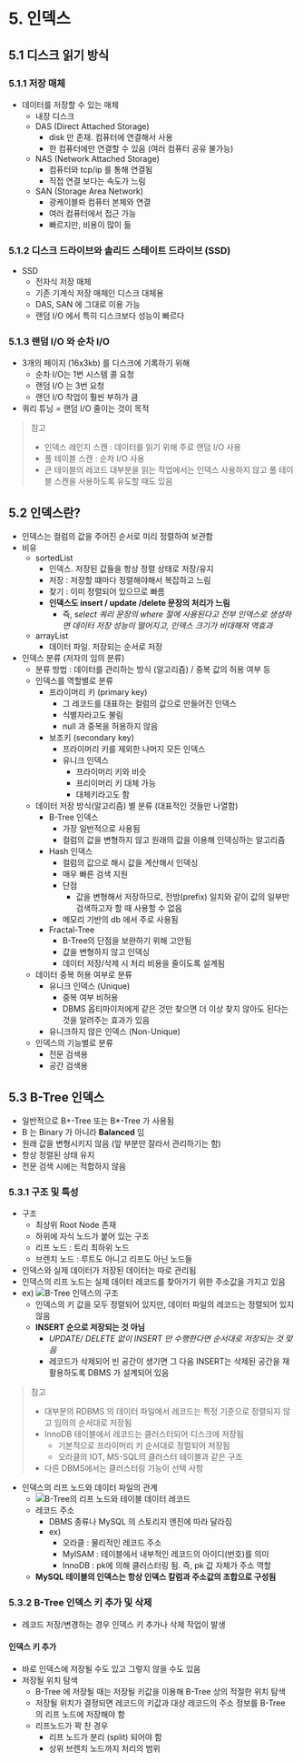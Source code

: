 
# 5. 인덱스
## 5.1 디스크 읽기 방식
### 5.1.1 저장 매체
* 데이터를 저장할 수 있는 매체
	* 내장 디스크
	* DAS (Direct Attached Storage)
		* disk 만 존재. 컴퓨터에 연결해서 사용
		* 한 컴퓨터에만 연결할 수 있음 (여러 컴퓨터 공유 불가능)
	* NAS (Network Attached Storage)
		* 컴퓨터와 tcp/ip 를 통해 연결됨
		* 직접 연결 보다는 속도가 느림
	* SAN (Storage Area Network)
		* 광케이블롸 컴퓨터 본체와 연결
		* 여러 컴퓨터에서 접근 가능
		* 빠르지만, 비용이 많이 듦
### 5.1.2 디스크 드라이브와 솔리드 스테이트 드라이브 (SSD)
* SSD
	* 전자식 저장 매체
	* 기존 기계식 저장 매체인 디스크 대체용
	* DAS, SAN 에 그대로 이용 가능
	* 랜덤 I/O 에서 특히 디스크보다 성능이 빠르다
### 5.1.3 랜덤 I/O 와 순차 I/O
* 3개의 페이지 (16x3kb) 를 디스크에 기록하기 위해 
	* 순차 I/O는 1번 시스템 콜 요청
	* 랜덤 I/O 는 3번 요청
	* 랜던 I/O 작업이 훨씬 부하가 큼
* 쿼리 튜닝 = 랜덤 I/O 줄이는 것이 목적

> 참고
> * 인덱스 레인지 스캔 : 데이터를 읽기 위해 주로 랜덤 I/O 사용
> * 풀 테이블 스캔 : 순차 I/O 사용
> * 큰 테이블의 레코드 대부분을 읽는 작업에서는 인덱스 사용하지 않고 풀 테이블 스캔을 사용하도록 유도할 때도 있음

## 5.2 인덱스란?
* 인덱스는 컬럼의 값을 주어진 순서로 미리 정렬하여 보관함
* 비유
	* sortedList
		* 인덱스. 저장된 값들을 항상 정렬 상태로 저장/유지
		* 저장 : 저장할 떄마다 정렬해야해서 복잡하고 느림
		* 찾기 : 이미 정렬되어 있으므로 빠름
		* **인덱스도 insert / update /delete 문장의 처리가 느림**
			* 즉, s*elect 쿼리 문장의 where 절에 사용된다고 전부 인덱스로 생성하면 데이터 저장 성능이 떨어지고, 인덱스 크기가 비대해져 역효과*
	* arrayList
		* 데이터 파일. 저장되는 순서로 저장
* 인덱스 분류 (저자의 임의 분류)
	* 분류 방법 : 데이터를 관리하는 방식 (알고리즘) / 중복 값의 허용 여부 등
	* 인덱스를 역할별로 분류
		* 프라이머리 키 (primary key)
			* 그 레코드를 대표하는 컬럼의 값으로 만들어진 인덱스
			* 식별자라고도 불림
			* null 과 중복을 허용하지 않음
		* 보조키 (secondary key)
			* 프라이머리 키를 제외한 나머지 모든 인덱스
			* 유니크 인덱스
				* 프라이머리 키와 비슷
				* 프리이머리 키 대체 가능
				* 대체키라고도 함
	* 데이터 저장 방식(알고리즘) 별 분류 (대표적인 것들만 나열함)
		* B-Tree 인덱스
			* 가장 일반적으로 사용됨
			* 컬럼의 값을 변형하지 않고 원래의 값을 이용해 인덱싱하는 알고리즘
		* Hash 인덱스
			* 컬럼의 값으로 해시 값을 계산해서 인덱싱
			* 매우 빠른 검색 지원
			* 단점
				* 값을 변형해서 저장하므로, 전방(prefix) 일치와 같이 값의 일부만 검색하고자 할 때 사용할 수 없음
			* 메모리 기반의 db 에서 주로 사용됨
		* Fractal-Tree
			* B-Tree의 단점을 보완하기 위해 고안됨
			* 값을 변형하지 않고 인덱싱
			* 데이터 저장/삭제 시 처리 비용을 줄이도록 설계됨
	* 데이터 중복 허용 여부로 분류
		* 유니크 인덱스 (Unique)
			* 중복 여부 비허용
			* DBMS 옵티마이저에게 같은 것만 찾으면 더 이상 찾지 않아도 된다는 것을 알려주는 효과가 있음
		* 유니크하지 않은 인덱스 (Non-Unique)
	* 인덱스의 기능별로 분류
		* 전문 검색용
		* 공간 검색용
## 5.3 B-Tree 인덱스
* 일반적으로 B+-Tree 또는 B*-Tree 가 사용됨
* B 는 Binary 가 아니라 **Balanced** 임
* 원래 값을 변형시키지 않음 (앞 부분만 잘라서 관리하기는 함)
* 항상 정렬된 상태 유지
* 전문 검색 시에는 적합하지 않음
### 5.3.1 구조 및 특성
* 구조
	* 최상위 Root Node 존재
	* 하위에 자식 노드가 붙어 있는 구조
	* 리프 노드 : 트리 최하위 노드
	* 브렌치 노드 : 루트도 아니고 리프도 아닌 노드들
* 인덱스와 실제 데이터가 저장된 데이터는 따로 관리됨
* 인덱스의 리프 노드는 실제 데이터 레코드를 찾아가기 위한 주소값을 가지고 있음
* ex) ![B-Tree 인덱스의 구조](https://github.com/tatarobo/Study/blob/master/RealMysql/image/KakaoTalk_Image_2021-04-19-00-22-33.jpeg)
	* 인덱스의 키 값을 모두 정렬되어 있지만, 데이터 파일의 레코드는 정렬되어 있지 않음
	* **INSERT 순으로 저장되는 것 아님**
		* *UPDATE/ DELETE 없이 INSERT 만 수행한다면 순서대로 저장되는 것 맞음*
		* 레코드가 삭제되어 빈 공간이 생기면 그 다음 INSERT는 삭제된 공간을 재활용하도록 DBMS 가 설계되어 있음

> 참고
> * 대부분의 RDBMS 의 데이터 파일에서 레코드는 특정 기준으로 정렬되지 않고 임의의 순서대로 저장됨
> * InnoDB 테이블에서 레코드는 클러스터되어 디스크에 저장됨
> 	* 기본적으로 프라이머리 키 순서대로 정렬되어 저장됨
> 	* 오라클의 IOT, MS-SQL의 클러스터 테이블과 같은 구조
> * 다른 DBMS에서는 클러스터링 기능이 선택 사항

* 인덱스의 리프 노드와 데이터 파일의 관계
	* ![B-Tree의 리프 노드와 테이블 데이터 레코드](https://github.com/tatarobo/Study/blob/master/RealMysql/image/KakaoTalk_Image_2021-04-19-00-36-15.jpeg)
	* 레코드 주소
		* DBMS 종류나 MySQL 의 스토리지 엔진에 따라 달라짐
		* ex)
			* 오라클 : 물리적인 레코드 주소
			* MyISAM : 테이블에서 내부적인 레코드의 아이디(번호)를 의미
			* InnoDB : pk에 의해 클러스터링 됨. 즉, pk 값 자체가 주소 역할
	* **MySQL 테이블의 인덱스는 항상 인덱스 칼럼과 주소값의 조합으로 구성됨**
### 5.3.2 B-Tree 인덱스 키 추가 및 삭제
* 레코드 저장/변경하는 경우 인덱스 키 추가나 삭제 작업이 발생
#### 인덱스 키 추가
* 바로 인덱스에 저장될 수도 있고 그렇지 않을 수도 있음
* 저장될 위치 탐색
	* B-Tree 에 저장될 때는 저장될 키값을 이용해 B-Tree 상의 적절한 위치 탐색
	* 저장될 위치가 결정되면 레코드의 키값과 대상 레코드의 주소 정보를 B-Tree 의 리프 노드에 저장해야 함
	* 리프노드가 꽉 찬 경우
		* 리프 노드가 분리 (split) 되어야 함
		* 상위 브렌치 노드까지 처리의 범위
<!--stackedit_data:
eyJoaXN0b3J5IjpbLTY5NjU4ODg5MCwtMTU2MzUwNzE3LC0xOT
c0MDI5NDM3LDE4ODMwMTgwODIsMTE4NzE2Njk5NywxMjU1MDk1
NTcxLDEyOTQ2MTkyNjUsLTEwNTk1NjYxMTNdfQ==
-->